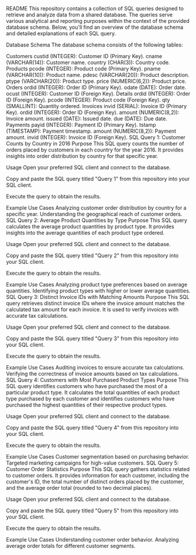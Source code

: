 README
This repository contains a collection of SQL queries designed to retrieve and analyze data from a shared database. The queries serve various analytical and reporting purposes within the context of the provided database schema. Below, you'll find an overview of the database schema and detailed explanations of each SQL query.

Database Schema
The database schema consists of the following tables:

Customers
custid (INTEGER): Customer ID (Primary Key).
cname (VARCHAR(14)): Customer name.
country (CHAR(3)): Country code.
Products
pcode (INTEGER): Product code (Primary Key).
pname (VARCHAR(10)): Product name.
pdesc (VARCHAR(20)): Product description.
ptype (VARCHAR(20)): Product type.
price (NUMERIC(6,2)): Product price.
Orders
ordid (INTEGER): Order ID (Primary Key).
odate (DATE): Order date.
ocust (INTEGER): Customer ID (Foreign Key).
Details
ordid (INTEGER): Order ID (Foreign Key).
pcode (INTEGER): Product code (Foreign Key).
qty (SMALLINT): Quantity ordered.
Invoices
invid (SERIAL): Invoice ID (Primary Key).
ordid (INTEGER): Order ID (Foreign Key).
amount (NUMERIC(8,2)): Invoice amount.
issued (DATE): Issued date.
due (DATE): Due date.
Payments
payid (INTEGER): Payment ID (Primary Key).
tstamp (TIMESTAMP): Payment timestamp.
amount (NUMERIC(8,2)): Payment amount.
invid (INTEGER): Invoice ID (Foreign Key).
SQL Query 1: Customer Counts by Country in 2016
Purpose
This SQL query counts the number of orders placed by customers in each country for the year 2016. It provides insights into order distribution by country for that specific year.

Usage
Open your preferred SQL client and connect to the database.

Copy and paste the SQL query titled "Query 1" from this repository into your SQL client.

Execute the query to obtain the results.

Example Use Cases
Analyzing customer order distribution by country for a specific year.
Understanding the geographical reach of customer orders.
SQL Query 2: Average Product Quantities by Type
Purpose
This SQL query calculates the average product quantities by product type. It provides insights into the average quantities of each product type ordered.

Usage
Open your preferred SQL client and connect to the database.

Copy and paste the SQL query titled "Query 2" from this repository into your SQL client.

Execute the query to obtain the results.

Example Use Cases
Analyzing product type preferences based on average quantities.
Identifying product types with higher or lower average quantities.
SQL Query 3: Distinct Invoice IDs with Matching Amounts
Purpose
This SQL query retrieves distinct invoice IDs where the invoice amount matches the calculated tax amount for each invoice. It is used to verify invoices with accurate tax calculations.

Usage
Open your preferred SQL client and connect to the database.

Copy and paste the SQL query titled "Query 3" from this repository into your SQL client.

Execute the query to obtain the results.

Example Use Cases
Auditing invoices to ensure accurate tax calculations.
Verifying the correctness of invoice amounts based on tax calculations.
SQL Query 4: Customers with Most Purchased Product Types
Purpose
This SQL query identifies customers who have purchased the most of a particular product type. It calculates the total quantities of each product type purchased by each customer and identifies customers who have purchased the highest quantities of their respective product types.

Usage
Open your preferred SQL client and connect to the database.

Copy and paste the SQL query titled "Query 4" from this repository into your SQL client.

Execute the query to obtain the results.

Example Use Cases
Customer segmentation based on purchasing behavior.
Targeted marketing campaigns for high-value customers.
SQL Query 5: Customer Order Statistics
Purpose
This SQL query gathers statistics related to customer orders. It provides information for each customer, including the customer's ID, the total number of distinct orders placed by the customer, and the average order total (rounded to two decimal places).

Usage
Open your preferred SQL client and connect to the database.

Copy and paste the SQL query titled "Query 5" from this repository into your SQL client.

Execute the query to obtain the results.

Example Use Cases
Understanding customer order behavior.
Analyzing average order totals for different customer segments.
